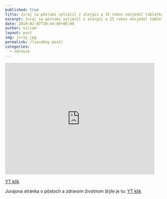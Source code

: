 ```yaml
---
published: true
title: Juraj sa pôstami vyliečil z alergií a 15 rokov nezjedol tabletku (rozhovor)
excerpt: Juraj sa pôstami vyliečil z alergií a 15 rokov nezjedol tabletku (rozhovor)
date: 2019-02-07T10:44:00+00:00
author: viliam
layout: post
img: juraj.jpg
permalink: /liecebny-post/
categories:
  - zdravie
---
```


<iframe width="480" height="360" src="https://www.youtube.com/embed/1wo5AxZtZ9A" frameborder="0"> </iframe>

[YT klik](https://www.youtube.com/watch?v=1wo5AxZtZ9A) 

Jurajova stránka o pôstoch a zdravom životnom štýle je tu: [YT klik](http://vitazdroje.eu/)
